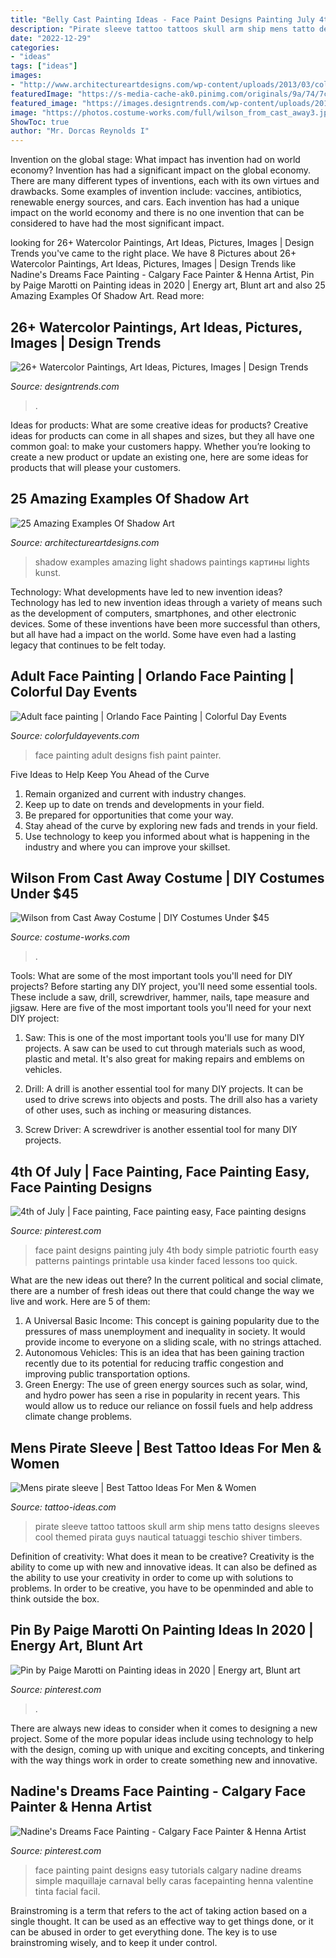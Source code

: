 ```yaml
---
title: "Belly Cast Painting Ideas - Face Paint Designs Painting July 4th Body Simple Patriotic Fourth Easy Patterns Paintings Printable Usa Kinder Faced Lessons Too Quick"
description: "Pirate sleeve tattoo tattoos skull arm ship mens tatto designs sleeves cool themed pirata guys nautical tatuaggi teschio shiver timbers"
date: "2022-12-29"
categories:
- "ideas"
tags: ["ideas"]
images:
- "http://www.architectureartdesigns.com/wp-content/uploads/2013/03/colorful.png"
featuredImage: "https://s-media-cache-ak0.pinimg.com/originals/9a/74/7c/9a747c9c7e6becf1909758ebff5922b4.jpg"
featured_image: "https://images.designtrends.com/wp-content/uploads/2016/03/08115624/Countryside-Nature-Painting.jpg"
image: "https://photos.costume-works.com/full/wilson_from_cast_away3.jpg"
ShowToc: true
author: "Mr. Dorcas Reynolds I"
---
```



Invention on the global stage: What impact has invention had on world economy?
Invention has had a significant impact on the global economy. There are many different types of inventions, each with its own virtues and drawbacks. Some examples of invention include: vaccines, antibiotics, renewable energy sources, and cars. Each invention has had a unique impact on the world economy and there is no one invention that can be considered to have had the most significant impact.

	

		
looking for 26+ Watercolor Paintings, Art Ideas, Pictures, Images | Design Trends you've came to the right place. We have 8 Pictures about 26+ Watercolor Paintings, Art Ideas, Pictures, Images | Design Trends like Nadine&#039;s Dreams Face Painting - Calgary Face Painter &amp; Henna Artist, Pin by Paige Marotti on Painting ideas in 2020 | Energy art, Blunt art and also 25 Amazing Examples Of Shadow Art. Read more:
		
    
## 26+ Watercolor Paintings, Art Ideas, Pictures, Images | Design Trends

<img loading=lazy src="https://images.designtrends.com/wp-content/uploads/2016/03/08115624/Countryside-Nature-Painting.jpg" onerror="this.onerror=null;this.src='https://tse1.mm.bing.net/th?id=OIP.pbCzI1LI_Q7nljlWfi5ELwHaFO&amp;pid=15.1';" alt="26+ Watercolor Paintings, Art Ideas, Pictures, Images | Design Trends">

_Source: designtrends.com_

>. 

	

Ideas for products: What are some creative ideas for products?
Creative ideas for products can come in all shapes and sizes, but they all have one common goal: to make your customers happy. Whether you’re looking to create a new product or update an existing one, here are some ideas for products that will please your customers.

    
## 25 Amazing Examples Of Shadow Art

<img loading=lazy src="http://www.architectureartdesigns.com/wp-content/uploads/2013/03/colorful.png" onerror="this.onerror=null;this.src='https://tse1.mm.bing.net/th?id=OIP.40-3q0DlyAgIP9MjLdCjSwHaHa&amp;pid=15.1';" alt="25 Amazing Examples Of Shadow Art">

_Source: architectureartdesigns.com_

>shadow examples amazing light shadows paintings картины lights kunst. 

	

Technology: What developments have led to new invention ideas?
Technology has led to new invention ideas through a variety of means such as the development of computers, smartphones, and other electronic devices. Some of these inventions have been more successful than others, but all have had a impact on the world. Some have even had a lasting legacy that continues to be felt today.

    
## Adult Face Painting | Orlando Face Painting | Colorful Day Events

<img loading=lazy src="https://colorfuldayevents.com/wp-content/florida-face-painter/face-painter/IMG_1649.jpeg" onerror="this.onerror=null;this.src='https://tse3.mm.bing.net/th?id=OIP.Y-HadsP0B8Uw0n9DydJCZAHaJ4&amp;pid=15.1';" alt="Adult face painting | Orlando Face Painting | Colorful Day Events">

_Source: colorfuldayevents.com_

>face painting adult designs fish paint painter. 

	

Five Ideas to Help Keep You Ahead of the Curve
1. Remain organized and current with industry changes.
2. Keep up to date on trends and developments in your field.
3. Be prepared for opportunities that come your way.
4. Stay ahead of the curve by exploring new fads and trends in your field.
5. Use technology to keep you informed about what is happening in the industry and where you can improve your skillset.

    
## Wilson From Cast Away Costume | DIY Costumes Under $45

<img loading=lazy src="https://photos.costume-works.com/full/wilson_from_cast_away3.jpg" onerror="this.onerror=null;this.src='https://tse4.mm.bing.net/th?id=OIP.gCC2QygGyg2zHIQtFpjg4gHaLU&amp;pid=15.1';" alt="Wilson from Cast Away Costume | DIY Costumes Under $45">

_Source: costume-works.com_

>. 

	

Tools: What are some of the most important tools you'll need for DIY projects?
Before starting any DIY project, you'll need some essential tools. These include a saw, drill, screwdriver, hammer, nails, tape measure and jigsaw. Here are five of the most important tools you'll need for your next DIY project: 
1) Saw: This is one of the most important tools you'll use for many DIY projects. A saw can be used to cut through materials such as wood, plastic and metal. It's also great for making repairs and emblems on vehicles. 

2) Drill: A drill is another essential tool for many DIY projects. It can be used to drive screws into objects and posts. The drill also has a variety of other uses, such as inching or measuring distances. 

3) Screw Driver: A screwdriver is another essential tool for many DIY projects.

    
## 4th Of July | Face Painting, Face Painting Easy, Face Painting Designs

<img loading=lazy src="https://s-media-cache-ak0.pinimg.com/originals/9a/74/7c/9a747c9c7e6becf1909758ebff5922b4.jpg" onerror="this.onerror=null;this.src='https://tse2.mm.bing.net/th?id=OIP.S2c7VKteFUBd2sQt0-5eEwHaJ4&amp;pid=15.1';" alt="4th of July | Face painting, Face painting easy, Face painting designs">

_Source: pinterest.com_

>face paint designs painting july 4th body simple patriotic fourth easy patterns paintings printable usa kinder faced lessons too quick. 

	

What are the new ideas out there?
In the current political and social climate, there are a number of fresh ideas out there that could change the way we live and work. Here are 5 of them: 
1. A Universal Basic Income: This concept is gaining popularity due to the pressures of mass unemployment and inequality in society. It would provide income to everyone on a sliding scale, with no strings attached.
2. Autonomous Vehicles: This is an idea that has been gaining traction recently due to its potential for reducing traffic congestion and improving public transportation options.
3. Green Energy: The use of green energy sources such as solar, wind, and hydro power has seen a rise in popularity in recent years. This would allow us to reduce our reliance on fossil fuels and help address climate change problems.

    
## Mens Pirate Sleeve | Best Tattoo Ideas For Men &amp; Women

<img loading=lazy src="https://tattoo-ideas.com/wp-content/uploads/2018/05/pirate-sleeve-tattoo-768x960.jpg" onerror="this.onerror=null;this.src='https://tse3.mm.bing.net/th?id=OIP.DY2Ib2FcaxYVcX5M9NLqJQHaJQ&amp;pid=15.1';" alt="Mens pirate sleeve | Best Tattoo Ideas For Men &amp; Women">

_Source: tattoo-ideas.com_

>pirate sleeve tattoo tattoos skull arm ship mens tatto designs sleeves cool themed pirata guys nautical tatuaggi teschio shiver timbers. 

	

Definition of creativity: What does it mean to be creative?
Creativity is the ability to come up with new and innovative ideas. It can also be defined as the ability to use your creativity in order to come up with solutions to problems. In order to be creative, you have to be openminded and able to think outside the box.

    
## Pin By Paige Marotti On Painting Ideas In 2020 | Energy Art, Blunt Art

<img loading=lazy src="https://i.pinimg.com/736x/e2/4d/02/e24d02f8e701c1a5de247dbdbb863dac.jpg" onerror="this.onerror=null;this.src='https://tse4.mm.bing.net/th?id=OIP.Va-JoDK0VoTYO0UCA9Fo5AHaJ4&amp;pid=15.1';" alt="Pin by Paige Marotti on Painting ideas in 2020 | Energy art, Blunt art">

_Source: pinterest.com_

>. 

	

There are always new ideas to consider when it comes to designing a new project. Some of the more popular ideas include using technology to help with the design, coming up with unique and exciting concepts, and tinkering with the way things work in order to create something new and innovative.

    
## Nadine&#039;s Dreams Face Painting - Calgary Face Painter &amp; Henna Artist

<img loading=lazy src="https://i.pinimg.com/736x/7a/f3/df/7af3df5c978df4f21dd22d08d43304ad--face-paintings-calgary.jpg" onerror="this.onerror=null;this.src='https://tse2.mm.bing.net/th?id=OIP.ypa6abwUPvEfVY48lpqVRgHaLH&amp;pid=15.1';" alt="Nadine&#039;s Dreams Face Painting - Calgary Face Painter &amp; Henna Artist">

_Source: pinterest.com_

>face painting paint designs easy tutorials calgary nadine dreams simple maquillaje carnaval belly caras facepainting henna valentine tinta facial facil. 

	

Brainstroming is a term that refers to the act of taking action based on a single thought. It can be used as an effective way to get things done, or it can be abused in order to get everything done. The key is to use brainstroming wisely, and to keep it under control.

